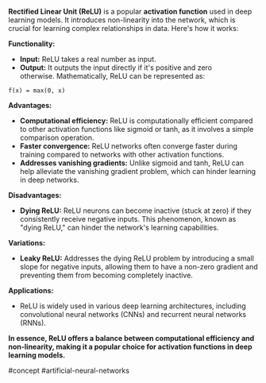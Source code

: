 **Rectified Linear Unit (ReLU)** is a popular **activation function** used in deep learning models. It introduces non-linearity into the network, which is crucial for learning complex relationships in data. Here's how it works:

**Functionality:**

- **Input:** ReLU takes a real number as input.
- **Output:** It outputs the input directly if it's positive and zero otherwise. Mathematically, ReLU can be represented as:

```
f(x) = max(0, x)
```

**Advantages:**

- **Computational efficiency:** ReLU is computationally efficient compared to other activation functions like sigmoid or tanh, as it involves a simple comparison operation.
- **Faster convergence:** ReLU networks often converge faster during training compared to networks with other activation functions.
- **Addresses vanishing gradients:** Unlike sigmoid and tanh, ReLU can help alleviate the vanishing gradient problem, which can hinder learning in deep networks.

**Disadvantages:**

- **Dying ReLU:** ReLU neurons can become inactive (stuck at zero) if they consistently receive negative inputs. This phenomenon, known as "dying ReLU," can hinder the network's learning capabilities.

**Variations:**

- **Leaky ReLU:** Addresses the dying ReLU problem by introducing a small slope for negative inputs, allowing them to have a non-zero gradient and preventing them from becoming completely inactive.

**Applications:**

- ReLU is widely used in various deep learning architectures, including convolutional neural networks (CNNs) and recurrent neural networks (RNNs).

**In essence, ReLU offers a balance between computational efficiency and non-linearity, making it a popular choice for activation functions in deep learning models.**

#concept #artificial-neural-networks 